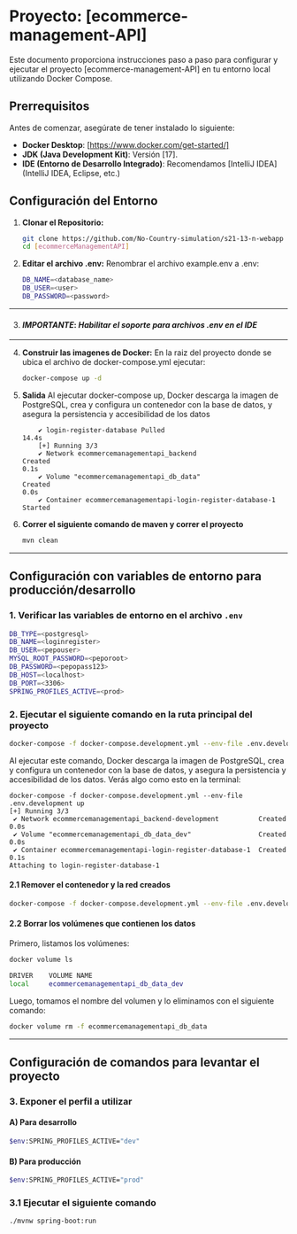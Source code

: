 # Proyecto: [ecommerce-management-API]

Este documento proporciona instrucciones paso a paso para configurar y ejecutar el proyecto [ecommerce-management-API] en tu entorno local utilizando Docker Compose.

## Prerrequisitos

Antes de comenzar, asegúrate de tener instalado lo siguiente:

* **Docker Desktop**: [https://www.docker.com/get-started/]
* **JDK (Java Development Kit)**: Versión [17].
* **IDE (Entorno de Desarrollo Integrado)**: Recomendamos [IntelliJ IDEA] (IntelliJ IDEA, Eclipse, etc.)

## Configuración del Entorno

1. **Clonar el Repositorio:** 
    ```bash
    git clone https://github.com/No-Country-simulation/s21-13-n-webapp
    cd [ecommerceManagementAPI]

    ```
2. **Editar el archivo .env:**
    Renombrar el archivo example.env a .env: 
    ```bash
    DB_NAME=<database_name>
    DB_USER=<user>
    DB_PASSWORD=<password>
    ```
___

3. #### ***IMPORTANTE***: *Habilitar el soporte para archivos .env en el IDE*
___ 

4. **Construir las imagenes de Docker:**
    En la raiz del proyecto donde se ubica el archivo de docker-compose.yml ejecutar: 
    ```bash
    docker-compose up -d
    ```

5. **Salida**
    Al ejecutar docker-compose up, Docker descarga la imagen de PostgreSQL, crea y configura un contenedor con la base de datos, y asegura la persistencia y accesibilidad de los datos
    ``` [+] Running 15/1
        ✔ login-register-database Pulled                                                                                                                                                                                  14.4s 
        [+] Running 3/3
        ✔ Network ecommercemanagementapi_backend                      Created                                                                                                                                              0.1s 
        ✔ Volume "ecommercemanagementapi_db_data"                     Created                                                                                                                                              0.0s 
        ✔ Container ecommercemanagementapi-login-register-database-1  Started       
    ```
6. **Correr el siguiente comando de maven y correr el proyecto**
    ```bash
    mvn clean
    ```
***

## Configuración con variables de entorno para producción/desarrollo

### 1. Verificar las variables de entorno en el archivo `.env`

```bash
DB_TYPE=<postgresql>
DB_NAME=<loginregister>
DB_USER=<pepouser>
MYSQL_ROOT_PASSWORD=<peporoot>
DB_PASSWORD=<pepopass123>
DB_HOST=<localhost>
DB_PORT=<3306>
SPRING_PROFILES_ACTIVE=<prod>
```

### 2. Ejecutar el siguiente comando en la ruta principal del proyecto

```bash
docker-compose -f docker-compose.development.yml --env-file .env.development up
```

Al ejecutar este comando, Docker descarga la imagen de PostgreSQL, crea y configura un contenedor con la base de datos, y asegura la persistencia y accesibilidad de los datos. Verás algo como esto en la terminal:

```
docker-compose -f docker-compose.development.yml --env-file .env.development up
[+] Running 3/3
 ✔ Network ecommercemanagementapi_backend-development          Created                                                                                                                                                                                           0.0s 
 ✔ Volume "ecommercemanagementapi_db_data_dev"                 Created                                                                                                                                                                                           0.0s 
 ✔ Container ecommercemanagementapi-login-register-database-1  Created                                                                                                                                                                                           0.1s 
Attaching to login-register-database-1
```

#### 2.1 Remover el contenedor y la red creados

```bash
docker-compose -f docker-compose.development.yml --env-file .env.development down
```

#### 2.2 Borrar los volúmenes que contienen los datos

Primero, listamos los volúmenes:

```bash
docker volume ls

DRIVER    VOLUME NAME
local     ecommercemanagementapi_db_data_dev
```

Luego, tomamos el nombre del volumen y lo eliminamos con el siguiente comando:

```bash
docker volume rm -f ecommercemanagementapi_db_data
```

---

## Configuración de comandos para levantar el proyecto

### 3. Exponer el perfil a utilizar

#### A) Para desarrollo

```bash
$env:SPRING_PROFILES_ACTIVE="dev"
```

#### B) Para producción

```bash
$env:SPRING_PROFILES_ACTIVE="prod"
```

### 3.1 Ejecutar el siguiente comando

```bash
./mvnw spring-boot:run
```
